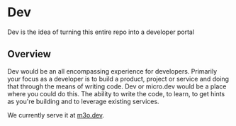 # Dev

Dev is the idea of turning this entire repo into a developer portal

## Overview

Dev would be an all encompassing experience for developers. Primarily your focus as a developer 
is to build a product, project or service and doing that through the means of writing code. 
Dev or micro.dev would be a place where you could do this. The ability to write the code, to 
learn, to get hints as you're building and to leverage existing services.

We currently serve it at [m3o.dev](https://m3o.dev).
